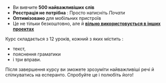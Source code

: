 - Ви вивчите **500 найважливіших слів**
- **Реєстрація не потрібна** : Просто натисніть *Почати*
- **Оптимізовано** для мобільних пристроїв
- Це не тільки безкоштовно, але й **[вільно використовується в інших проектах](https://github.com/Esperanto/kurso-zagreba-metodo)**

Курс складається з 12 уроків, кожний з яких містить :

- текст,
- пояснення граматики
- і три вправи.

Після завершення курсу ви зможете зрозуміти найважливіші речі й спілкуватись на есперанто. Спробуйте це і полюбіть його!
